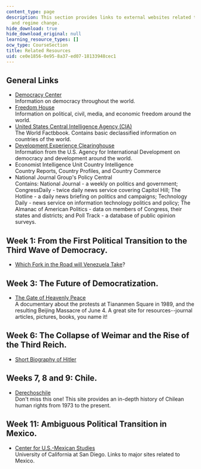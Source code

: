 ```yaml
---
content_type: page
description: This section provides links to external websites related to democracy
  and regime change.
hide_download: true
hide_download_original: null
learning_resource_types: []
ocw_type: CourseSection
title: Related Resources
uid: ce0e1856-0e95-8a37-ed07-18133948cec1
---
```


General Links
-------------

*   [Democracy Center](http://www.democracyctr.org/)  
    Information on democracy throughout the world.
*   [Freedom House](http://www.freedomhouse.org/)  
    Information on political, civil, media, and economic freedom around the world.
*   [United States Central Intelligence Agency (CIA)](https://www.cia.gov/library/publications/the-world-factbook/)  
    The World Factbbook. Contains basic declassified information on countries of the world.
*   [Development Experience Clearinghouse](https://dec.usaid.gov/dec/home/Default.aspx)  
    Information from the U.S. Agency for International Development on democracy and development around the world.
*   Economist Intelligence Unit Country Intelligence  
    Country Reports, Country Profiles, and Country Commerce
*   National Journal Group's Policy Central  
    Contains: National Journal - a weekly on politics and government; CongressDaily - twice daily news service covering Capitol Hill; The Hotline - a daily news briefing on politics and campaigns; Technology Daily - news service on information technology politics and policy; The Almanac of American Politics - data on members of Congress, their states and districts; and Poll Track - a database of public opinion surveys.

Week 1: From the First Political Transition to the Third Wave of Democracy.
---------------------------------------------------------------------------

*   [Which Fork in the Road will Venezuela Take](http://www.csmonitor.com/1999/0729/p9s2.html)?

Week 3: The Future of Democratization.
--------------------------------------

*   [The Gate of Heavenly Peace](http://www.pbs.org/wgbh/pages/frontline/gate/)  
    A documentary about the protests at Tiananmen Square in 1989, and the resulting Beijing Massacre of June 4. A great site for resources--journal articles, pictures, books, you name it!

Week 6: The Collapse of Weimar and the Rise of the Third Reich.
---------------------------------------------------------------

*   [Short Biography of Hitler](http://www.historyplace.com/worldwar2/)

Weeks 7, 8 and 9: Chile.
------------------------

*   [Derechoschile](http://www.chipsites.com/derechos/index_eng.html)  
    Don't miss this one! This site provides an in-depth history of Chilean human rights from 1973 to the present.

Week 11: Ambiguous Political Transition in Mexico.
--------------------------------------------------

*   [Center for U.S.-Mexican Studies](http://usmex.ucsd.edu/)  
    University of California at San Diego. Links to major sites related to Mexico.